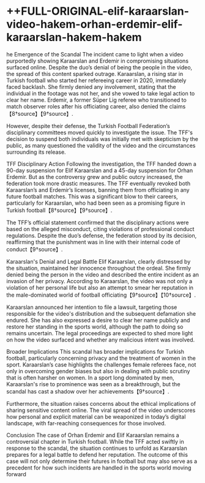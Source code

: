 # ++FULL-ORIGINAL-elif-karaarslan-video-hakem-orhan-erdemir-elif-karaarslan-hakem-hakem

he Emergence of the Scandal The incident came to light when a video purportedly showing Karaarslan and Erdemir in compromising situations surfaced online. Despite the duo’s denial of being the people in the video, the spread of this content sparked outrage. Karaarslan, a rising star in Turkish football who started her refereeing career in 2020, immediately faced backlash. She firmly denied any involvement, stating that the individual in the footage was not her, and she vowed to take legal action to clear her name. Erdemir, a former Süper Lig referee who transitioned to match observer roles after his officiating career, also denied the claims【8†source】【9†source】.

However, despite their defense, the Turkish Football Federation’s disciplinary committees moved quickly to investigate the issue. The TFF's decision to suspend both individuals was initially met with skepticism by the public, as many questioned the validity of the video and the circumstances surrounding its release.

TFF Disciplinary Action Following the investigation, the TFF handed down a 90-day suspension for Elif Karaarslan and a 45-day suspension for Orhan Erdemir. But as the controversy grew and public outcry increased, the federation took more drastic measures. The TFF eventually revoked both Karaarslan’s and Erdemir’s licenses, banning them from officiating in any future football matches. This was a significant blow to their careers, particularly for Karaarslan, who had been seen as a promising figure in Turkish football【8†source】【9†source】.

The TFF’s official statement confirmed that the disciplinary actions were based on the alleged misconduct, citing violations of professional conduct regulations. Despite the duo’s defense, the federation stood by its decision, reaffirming that the punishment was in line with their internal code of conduct【9†source】.

Karaarslan's Denial and Legal Battle Elif Karaarslan, clearly distressed by the situation, maintained her innocence throughout the ordeal. She firmly denied being the person in the video and described the entire incident as an invasion of her privacy. According to Karaarslan, the video was not only a violation of her personal life but also an attempt to smear her reputation in the male-dominated world of football officiating【9†source】【10†source】.

Karaarslan announced her intention to file a lawsuit, targeting those responsible for the video's distribution and the subsequent defamation she endured. She has also expressed a desire to clear her name publicly and restore her standing in the sports world, although the path to doing so remains uncertain. The legal proceedings are expected to shed more light on how the video surfaced and whether any malicious intent was involved.

Broader Implications This scandal has broader implications for Turkish football, particularly concerning privacy and the treatment of women in the sport. Karaarslan’s case highlights the challenges female referees face, not only in overcoming gender biases but also in dealing with public scrutiny that is often harsher on women. In a sport long dominated by men, Karaarslan's rise to prominence was seen as a breakthrough, but the scandal has cast a shadow over her achievements【9†source】.

Furthermore, the situation raises concerns about the ethical implications of sharing sensitive content online. The viral spread of the video underscores how personal and explicit material can be weaponized in today’s digital landscape, with far-reaching consequences for those involved.

Conclusion The case of Orhan Erdemir and Elif Karaarslan remains a controversial chapter in Turkish football. While the TFF acted swiftly in response to the scandal, the situation continues to unfold as Karaarslan prepares for a legal battle to defend her reputation. The outcome of this case will not only determine their futures in football but may also serve as a precedent for how such incidents are handled in the sports world moving forward
